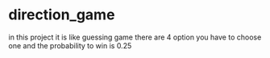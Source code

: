 # direction_game
in this project it is like guessing game there are 4 option you have to choose one and the probability to win is 0.25
